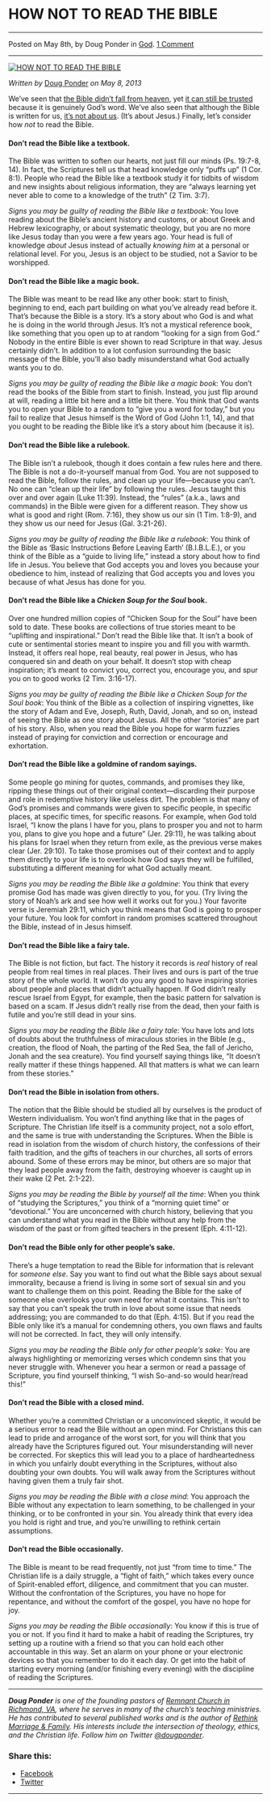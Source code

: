 HOW NOT TO READ THE BIBLE
=========================

* * *

Posted on May 8th, by Doug Ponder in [God](http://www.remnantresource.org/category/god/). [1 Comment](http://www.remnantresource.org/how-not-to-read-the-bible/#comments)

* * *

[![HOW NOT TO READ THE BIBLE](http://www.remnantresource.org/wp-content/uploads/2013/05/BibleSeries4.jpg)](http://www.remnantresource.org/wp-content/uploads/2013/05/BibleSeries4.jpg)  

_Written by_ [Doug Ponder](http://www.remnantresource.org/author/doug-ponder/ "Posts by Doug Ponder") _on May 8, 2013_

We’ve seen that [the Bible didn’t fall from heaven](http://www.remnantresource.org/the-bible-did-not-fall-from-heaven/), yet [it can still be trusted](http://www.remnantresource.org/can-we-trust-the-bible/) because it is genuinely God’s word. We’ve also seen that although the Bible is written for us, [it’s not about us](http://www.remnantresource.org/the-bible-isnt-about-you/). (It’s about Jesus.) Finally, let’s consider how _not_ to read the Bible.

#### Don’t read the Bible like a textbook.

The Bible was written to soften our hearts, not just fill our minds (Ps. 19:7-8, 14). In fact, the Scriptures tell us that head knowledge only “puffs up” (1 Cor. 8:1). People who read the Bible like a textbook study it for tidbits of wisdom and new insights about religious information, they are “always learning yet never able to come to a knowledge of the truth” (2 Tim. 3:7).

_Signs you may be guilty of reading the Bible like a textbook_: You love reading about the Bible’s ancient history and customs, or about Greek and Hebrew lexicography, or about systematic theology, but you are no more like Jesus today than you were a few years ago. Your head is full of knowledge _about_ Jesus instead of actually _knowing him_ at a personal or relational level. For you, Jesus is an object to be studied, not a Savior to be worshipped.

#### Don’t read the Bible like a magic book.

The Bible was meant to be read like any other book: start to finish, beginning to end, each part building on what you’ve already read before it. That’s because the Bible is a story. It’s a story about who God is and what he is doing in the world through Jesus. It’s not a mystical reference book, like something that you open up to at random “looking for a sign from God.” Nobody in the entire Bible is ever shown to read Scripture in that way. Jesus certainly didn’t. In addition to a lot confusion surrounding the basic message of the Bible, you’ll also badly misunderstand what God actually wants you to do.

_Signs you may be guilty of reading the Bible like a magic book_: You don’t read the books of the Bible from start to finish. Instead, you just flip around at will, reading a little bit here and a little bit there. You think that God wants you to open your Bible to a random to “give you a word for today,” but you fail to realize that Jesus himself is the Word of God (John 1:1, 14), and that you ought to be reading the Bible like it’s a story about him (because it is).

#### Don’t read the Bible like a rulebook.

The Bible isn’t a rulebook, though it does contain a few rules here and there. The Bible is not a do-it-yourself manual from God. You are not supposed to read the Bible, follow the rules, and clean up your life—because you can’t. No one can “clean up their life” by following the rules. Jesus taught this over and over again (Luke 11:39). Instead, the “rules” (a.k.a., laws and commands) in the Bible were given for a different reason. They show us what is good and right (Rom. 7:16), they show us our sin (1 Tim. 1:8-9), and they show us our need for Jesus (Gal. 3:21-26).

_Signs you may be guilty of reading the Bible like a rulebook_: You think of the Bible as ‘Basic Instructions Before Leaving Earth’ (B.I.B.L.E.), or you think of the Bible as a “guide to living life,” instead a story about how to find life in Jesus. You believe that God accepts you and loves you because your obedience to him, instead of realizing that God accepts you and loves you because of what Jesus has done for you.

#### Don’t read the Bible like a _Chicken Soup for the Soul_ book.

Over one hundred million copies of “Chicken Soup for the Soul” have been sold to date. These books are collections of true stories meant to be “uplifting and inspirational.” Don’t read the Bible like that. It isn’t a book of cute or sentimental stories meant to inspire you and fill you with warmth. Instead, it offers real hope, real beauty, real power in Jesus, who has conquered sin and death on your behalf. It doesn’t stop with cheap inspiration; it’s meant to convict you, correct you, encourage you, and spur you on to good works (2 Tim. 3:16-17).

_Signs you may be guilty of reading the Bible like a Chicken Soup for the Soul book_: You think of the Bible as a collection of inspiring vignettes, like the story of Adam and Eve, Joseph, Ruth, David, Jonah, and so on, instead of seeing the Bible as one story about Jesus. All the other “stories” are part of his story. Also, when you read the Bible you hope for warm fuzzies instead of praying for conviction and correction or encourage and exhortation.

#### Don’t read the Bible like a goldmine of random sayings.

Some people go mining for quotes, commands, and promises they like, ripping these things out of their original context—discarding their purpose and role in redemptive history like useless dirt. The problem is that many of God’s promises and commands were given to specific people, in specific places, at specific times, for specific reasons. For example, when God told Israel, “I know the plans I have for you, plans to prosper you and not to harm you, plans to give you hope and a future” (Jer. 29:11), he was talking about his plans for Israel when they return from exile, as the previous verse makes clear (Jer. 29:10). To take those promises out of their context and to apply them directly to your life is to overlook how God says they will be fulfilled, substituting a different meaning for what God actually meant.

_Signs you may be reading the Bible like a goldmine_: You think that every promise God has made was given directly to you, for you. (Try living the story of Noah’s ark and see how well it works out for you.) Your favorite verse is Jeremiah 29:11, which you think means that God is going to prosper your future. You look for comfort in random promises scattered throughout the Bible, instead of in Jesus himself.

#### Don’t read the Bible like a fairy tale.

The Bible is not fiction, but fact. The history it records is _real_ history of real people from real times in real places. Their lives and ours is part of the true story of the whole world. It won’t do you any good to have inspiring stories about people and places that didn’t actually happen. If God didn’t really rescue Israel from Egypt, for example, then the basic pattern for salvation is based on a scam. If Jesus didn’t really rise from the dead, then your faith is futile and you’re still dead in your sins.

_Signs you may be reading the Bible like a fairy tale_: You have lots and lots of doubts about the truthfulness of miraculous stories in the Bible (e.g., creation, the flood of Noah, the parting of the Red Sea, the fall of Jericho, Jonah and the sea creature). You find yourself saying things like, “It doesn’t really matter if these things happened. All that matters is what we can learn from these stories.”

#### Don’t read the Bible in isolation from others.

The notion that the Bible should be studied all by ourselves is the product of Western individualism. You won’t find anything like that in the pages of Scripture. The Christian life itself is a community project, not a solo effort, and the same is true with understanding the Scriptures. When the Bible is read in isolation from the wisdom of church history, the confessions of their faith tradition, and the gifts of teachers in our churches, all sorts of errors abound. Some of these errors may be minor, but others are so major that they lead people away from the faith, destroying whoever is caught up in their wake (2 Pet. 2:1-22).

_Signs you may be reading the Bible by yourself all the time_: When you think of “studying the Scriptures,” you think of a “morning quiet time” or “devotional.” You are unconcerned with church history, believing that you can understand what you read in the Bible without any help from the wisdom of the past or from gifted teachers in the present (Eph. 4:11-12).

#### Don’t read the Bible only for other people’s sake.

There’s a huge temptation to read the Bible for information that is relevant for _someone else_. Say you want to find out what the Bible says about sexual immorality, because a friend is living in some sort of sexual sin and you want to challenge them on this point. Reading the Bible for the sake of someone else overlooks your own need for what it contains. This isn’t to say that you can’t speak the truth in love about some issue that needs addressing; you are commanded to do that (Eph. 4:15). But if you read the Bible only like it’s a manual for condemning others, you own flaws and faults will not be corrected. In fact, they will only intensify.

_Signs you may be reading the Bible only for other people’s sake_: You are always highlighting or memorizing verses which condemn sins that you never struggle with. Whenever you hear a sermon or read a passage of Scripture, you find yourself thinking, “I wish So-and-so would hear/read this!”

#### Don’t read the Bible with a closed mind.

Whether you’re a committed Christian or a unconvinced skeptic, it would be a serious error to read the Bile without an open mind. For Christians this can lead to pride and arrogance of the worst sort, for you will think that you already have the Scriptures figured out. Your misunderstanding will never be corrected. For skeptics this will lead you to a place of hardheartedness in which you unfairly doubt everything in the Scriptures, without also doubting your own doubts. You will walk away from the Scriptures without having given them a truly fair shot.

_Signs you may be reading the Bible with a close mind_: You approach the Bible without any expectation to learn something, to be challenged in your thinking, or to be confronted in your sin. You already think that every idea you hold is right and true, and you’re unwilling to rethink certain assumptions.

#### Don’t read the Bible occasionally.

The Bible is meant to be read frequently, not just “from time to time.” The Christian life is a daily struggle, a “fight of faith,” which takes every ounce of Spirit-enabled effort, diligence, and commitment that you can muster. Without the confrontation of the Scriptures, you have no hope for repentance, and without the comfort of the gospel, you have no hope for joy.

_Signs you may be reading the Bible occasionally_: You know if this is true of you or not. If you find it hard to make a habit of reading the Scriptures, try setting up a routine with a friend so that you can hold each other accountable in this way. Set an alarm on your phone or your electronic devices so that you remember to do it each day. Or get into the habit of starting every morning (and/or finishing every evening) with the discipline of reading the Scriptures.

* * *

_**Doug Ponder** is one of the founding pastors of [Remnant Church in Richmond, VA](http://www.remnantrichmond.org/), where he serves in many of the church’s teaching ministries. He has contributed to several published works and is the author of [Rethink Marriage & Family](http://www.remnantrichmond.org/mediafiles/uploaded/r/0e1604567_rethink-marriage-and-family-ebook.pdf). His interests include the intersection of theology, ethics, and the Christian life. Follow him on Twitter [@dougponder](https://twitter.com/dougponder)_.

### Share this:

*   [Facebook](http://www.remnantresource.org/how-not-to-read-the-bible/?share=facebook "Click to share on Facebook")
*   [Twitter](http://www.remnantresource.org/how-not-to-read-the-bible/?share=twitter "Click to share on Twitter")

  

* * *
